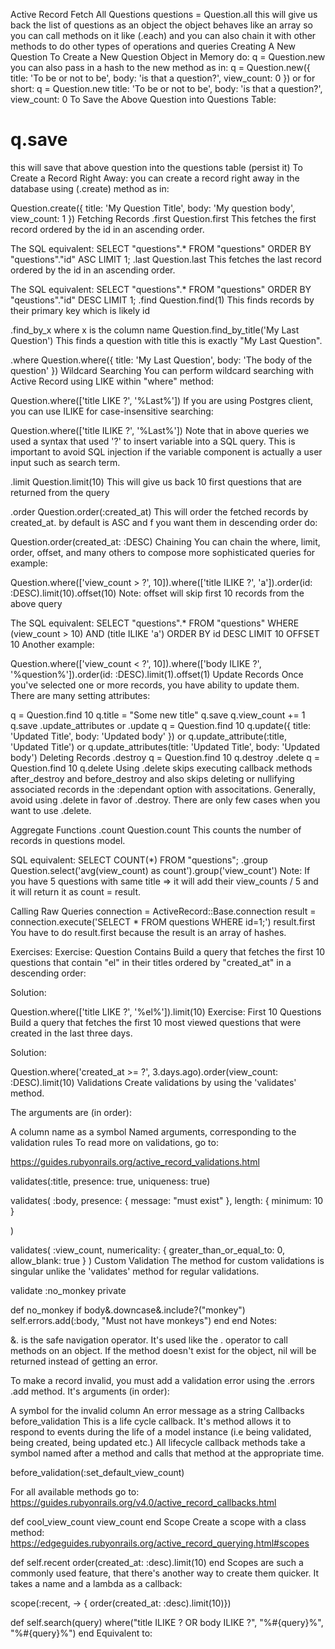 Active Record
Fetch All Questions
questions = Question.all
this will give us back the list of questions as an object
the object behaves like an array so you can call methods on it like (.each) and you
can also chain it with other methods to do other types of operations and queries
Creating A New Question
To Create a New Question Object in Memory do:
q = Question.new
you can also pass in a hash to the new method as in:
q = Question.new({ title: 'To be or not to be', body: 'is that a question?', view_count: 0 })
or for short:
q = Question.new title: 'To be or not to be', body: 'is that a question?', view_count: 0
To Save the Above Question into Questions Table:
# q.save
this will save that above question into the questions table (persist it)
To Create a Record Right Away:
you can create a record right away in the database using (.create) method as in:

Question.create({ title: 'My Question Title', body: 'My question body', view_count: 1 })
Fetching Records
.first
Question.first
This fetches the first record ordered by the id in an ascending order.

The SQL equivalent:
SELECT "questions".* FROM "questions" ORDER BY "questions"."id" ASC LIMIT 1;
.last
Question.last
This fetches the last record ordered by the id in an ascending order.

The SQL equivalent:
SELECT "questions".* FROM "questions" ORDER BY "qeustions"."id" DESC LIMIT 1;
.find
Question.find(1)
This finds records by their primary key which is likely id

.find_by_x where x is the column name
Question.find_by_title('My Last Question')
This finds a question with title this is exactly "My Last Question".

.where
Question.where({ title: 'My Last Question', body: 'The body of the question' })
Wildcard Searching
You can perform wildcard searching with Active Record using LIKE within "where" method:

Question.where(['title LIKE ?', '%Last%'])
If you are using Postgres client, you can use ILIKE for case-insensitive searching:

Question.where(['title ILIKE ?', '%Last%'])
Note that in above queries we used a syntax that used '?' to insert variable into a SQL query. This is important to avoid SQL injection if the variable component is actually a user input such as search term.

.limit
Question.limit(10)
This will give us back 10 first questions that are returned from the query

.order
Question.order(:created_at)
This will order the fetched records by created_at. by default is ASC and f you want them in descending order do:

Question.order(created_at: :DESC)
Chaining
You can chain the where, limit, order, offset, and many others to compose more sophisticated queries for example:

Question.where(['view_count > ?', 10]).where(['title ILIKE ?', 'a']).order(id: :DESC).limit(10).offset(10)
Note: offset will skip first 10 records from the above query

The SQL equivalent:
SELECT "questions".* FROM "questions" WHERE (view_count > 10) AND (title ILIKE 'a') ORDER BY id DESC LIMIT 10 OFFSET 10
Another example:

Question.where(['view_count < ?', 10]).where(['body ILIKE ?', '%question%']).order(id: :DESC).limit(1).offset(1)
Update Records
Once you've selected one or more records, you have ability to update them. There are many setting attributes:

q = Question.find 10
q.title = "Some new title"
q.save
q.view_count += 1
q.save
.update_attributes or .update
q = Question.find 10
q.update({ title: 'Updated Title', body: 'Updated body' }) or
q.update_attribute(:title, 'Updated Title') or
q.update_attributes(title: 'Updated Title', body: 'Updated body')
Deleting Records
.destroy
q = Question.find 10
q.destroy
.delete
q = Question.find 10
q.delete
Using .delete skips executing callback methods after_destroy and before_destroy and also skips deleting or nullifying associated records in the :dependant option with associtations. Generally, avoid using .delete in favor of .destroy. There are only few cases when you want to use .delete.

Aggregate Functions
.count
Question.count
This counts the number of records in questions model.

SQL equivalent:
SELECT COUNT(*) FROM "questions";
.group
Question.select('avg(view_count) as count').group('view_count')
Note: If you have 5 questions with same title => it will add their view_counts / 5 and it will return it as count = result.

Calling Raw Queries
connection = ActiveRecord::Base.connection
result = connection.execute('SELECT * FROM questions WHERE id=1;')
result.first
You have to do result.first because the result is an array of hashes.

Exercises:
Exercise: Question Contains
Build a query that fetches the first 10 questions that contain "el" in their titles ordered by "created_at" in a descending order:

Solution:

Question.where(['title LIKE ?', '%el%']).limit(10)
Exercise: First 10 Questions
Build a query that fetches the first 10 most viewed questions that were created in the last three days.

Solution:

Question.where('created_at >= ?', 3.days.ago).order(view_count: :DESC).limit(10)
Validations
Create validations by using the 'validates' method.

The arguments are (in order):

A column name as a symbol
Named arguments, corresponding to the validation rules
To read more on validations, go to:

https://guides.rubyonrails.org/active_record_validations.html

validates(:title, presence: true, uniqueness: true)

validates(
    :body,
    presence: { message: "must exist" },
    length: { minimum: 10 }

)

validates(
    :view_count,
    numericality: { greater_than_or_equal_to: 0, allow_blank: true }
)
Custom Validation
The method for custom validations is singular unlike the 'validates' method for regular validations.

validate :no_monkey
private

def no_monkey
    if body&.downcase&.include?("monkey")
        self.errors.add(:body, "Must not have monkeys")
    end
end
Notes:

&. is the safe navigation operator. It's used like the . operator to call methods on an object. If the method doesn't exist for the object, nil will be returned instead of getting an error.

To make a record invalid, you must add a validation error using the .errors .add method. It's arguments (in order):

A symbol for the invalid column
An error message as a string
Callbacks
before_validation
This is a life cycle callback. It's method allows it to respond to events during the life of a model instance (i.e being validated, being created, being updated etc.) All lifecycle callback methods take a symbol named after a method and calls that method at the appropriate time.

before_validation(:set_default_view_count)

For all available methods go to: https://guides.rubyonrails.org/v4.0/active_record_callbacks.html

def cool_view_count
    view_count
end
Scope
Create a scope with a class method: https://edgeguides.rubyonrails.org/active_record_querying.html#scopes

def self.recent
    order(created_at: :desc).limit(10)
end
Scopes are such a commonly used feature, that there's another way to create them quicker. It takes a name and a lambda as a callback:

scope(:recent, -> { order(created_at: :desc).limit(10)})

def self.search(query)
    where("title ILIKE ? OR body ILIKE ?", "%#{query}%", "%#{query}%")
end
Equivalent to: